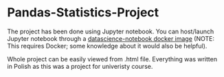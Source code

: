 # Pandas-Statistics-Project

The project has been done using Jupyter notebook. You can  host/launch Jupyter notebook through  a [datascience-notebook docker image](https://github.com/jupyter/docker-stacks/tree/master/datascience-notebook) (NOTE: This requires Docker; some knowledge about it would also be helpful).

Whole project can be easily viewed from .html file. 
Everything was written in Polish as this was a project for univeristy course.

